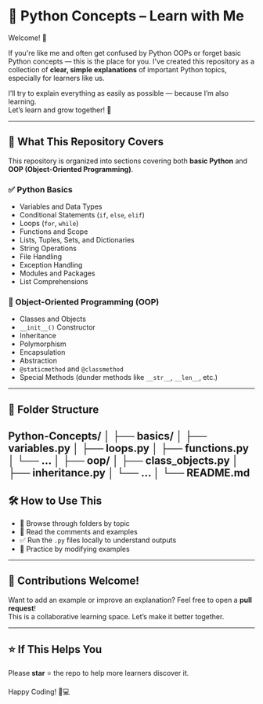 # 🐍 Python Concepts – Learn with Me

Welcome! 👋

If you're like me and often get confused by Python OOPs or forget basic Python concepts — this is the place for you. I've created this repository as a collection of **clear, simple explanations** of important Python topics, especially for learners like us.

I’ll try to explain everything as easily as possible — because I’m also learning.  
Let’s learn and grow together! 🚀

---

## 📘 What This Repository Covers

This repository is organized into sections covering both **basic Python** and **OOP (Object-Oriented Programming)**.

### ✅ Python Basics

- Variables and Data Types
- Conditional Statements (`if`, `else`, `elif`)
- Loops (`for`, `while`)
- Functions and Scope
- Lists, Tuples, Sets, and Dictionaries
- String Operations
- File Handling
- Exception Handling
- Modules and Packages
- List Comprehensions

### 🧱 Object-Oriented Programming (OOP)

- Classes and Objects
- `__init__()` Constructor
- Inheritance
- Polymorphism
- Encapsulation
- Abstraction
- `@staticmethod` and `@classmethod`
- Special Methods (dunder methods like `__str__`, `__len__`, etc.)

---

## 📂 Folder Structure

Python-Concepts/
│
├── basics/
│ ├── variables.py
│ ├── loops.py
│ ├── functions.py
│ └── ...
│
├── oop/
│ ├── class_objects.py
│ ├── inheritance.py
│ └── ...
│
└── README.md
---

## 🛠 How to Use This

- 📁 Browse through folders by topic
- 🧠 Read the comments and examples
- ✅ Run the `.py` files locally to understand outputs
- 🔁 Practice by modifying examples

---

## 🤝 Contributions Welcome!

Want to add an example or improve an explanation? Feel free to open a **pull request**!  
This is a collaborative learning space. Let’s make it better together.

---

## ⭐ If This Helps You

Please **star** ⭐ the repo to help more learners discover it.

Happy Coding! 🧠💻
